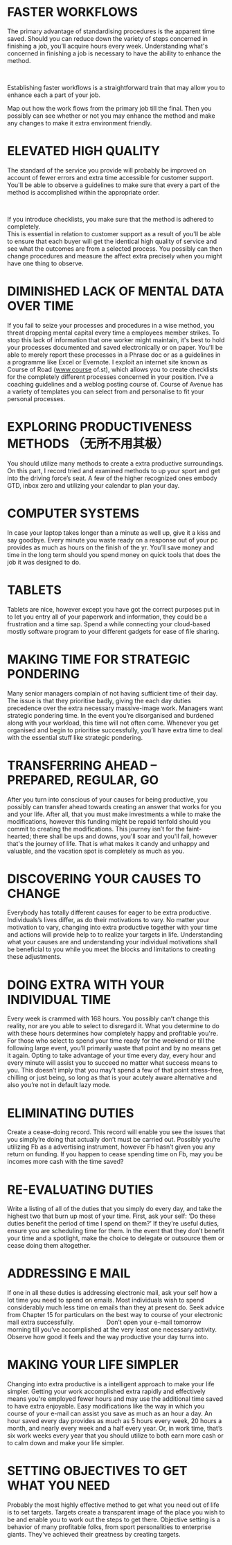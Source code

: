 
# FASTER WORKFLOWS

The primary advantage of standardising procedures is the apparent time saved. 
Should you can reduce down the variety of steps concerned in finishing a job, 
you’ll acquire hours every week. 
Understanding what's concerned in finishing a job is necessary to have the ability to enhance the method.

<br/>

Establishing faster workflows is a straightforward train that may allow you to enhance each a part of your job.

Map out how the work flows from the primary job till the final. 
Then you possibly can see whether or not you may enhance the method and make any changes to make it extra environment friendly.

# ELEVATED HIGH QUALITY

The standard of the service you provide will probably 
be improved on account of fewer errors and extra time accessible for customer support. 
<br/>
You'll be able to observe a guidelines to make sure that every a part of the method is accomplished within the appropriate order.

<br/>

If you introduce checklists, you make sure that the method is adhered to completely.<br/>
This is essential in relation to customer support as a result of you'll be able to ensure that each buyer will get the identical
high quality of service and see what the outcomes are from a selected process. 
You possibly can then change procedures and measure the affect extra precisely when you might have one thing to observe. <br/>
 
# DIMINISHED LACK OF MENTAL DATA OVER TIME

If you fail to seize your processes and procedures in a wise method, you threat dropping mental capital every time a employees member strikes. To stop this lack of information that one worker might maintain, it's best to hold your processes documented and saved electronically or on paper. You'll be able to merely report these processes in a Phrase doc or as a guidelines in a programme like Excel or Evernote. I exploit an internet site known as Course of Road (www.course of.st), which allows you to create checklists for the completely different processes concerned in your position. I've a coaching guidelines and a weblog posting course of. Course of Avenue has a variety of templates you can select from and personalise to fit your personal processes.

# EXPLORING PRODUCTIVENESS METHODS （无所不用其极）

You should utilize many methods to create a extra productive surroundings. On this part, I record tried and examined methods to up your sport and get into the driving force’s seat. A few of the higher recognized ones embody GTD, inbox zero and utilizing your calendar to plan your day. 

# COMPUTER SYSTEMS
In case your laptop takes longer than a minute as well up, give it a kiss and say goodbye. Every minute you waste ready on a response out of your pc provides as much as hours on the finish of the yr. You’ll save money and time in the long term should you spend money on quick tools that does the job it was designed to do. 

# TABLETS
Tablets are nice, however except you have got the correct purposes put in to let you entry all of your paperwork and information, they could be a frustration and a time sap. Spend a while connecting your cloud-based mostly software program to your different gadgets for ease of file sharing. 

# MAKING TIME FOR STRATEGIC PONDERING
Many senior managers complain of not having sufficient time of their day. The issue is that they prioritise badly, giving the each day duties precedence over the extra necessary massive-image work. Managers want strategic pondering time. In the event you’re disorganised and burdened along with your workload, this time will not often come. Whenever you get organised and begin to prioritise successfully, you’ll have extra time to deal with the essential stuff like strategic pondering.

# TRANSFERRING AHEAD – PREPARED, REGULAR, GO
After you turn into conscious of your causes for being productive, you possibly can transfer ahead towards creating an answer that works for you and your life. After all, that you must make investments a while to make the modifications, however this funding might be repaid tenfold should you commit to creating the modifications. This journey isn’t for the faint-hearted; there shall be ups and downs, you'll soar and you'll fail, however that's the journey of life. That is what makes it candy and unhappy and valuable, and the vacation spot is completely as much as you. 

# DISCOVERING YOUR CAUSES TO CHANGE
Everybody has totally different causes for eager to be extra productive. Individuals’s lives differ, as do their motivations to vary. No matter your motivation to vary, changing into extra productive together with your time and actions will provide help to to realize your targets in life. Understanding what your causes are and understanding your individual motivations shall be beneficial to you while you meet the blocks and limitations to creating these adjustments.

# DOING EXTRA WITH YOUR INDIVIDUAL TIME
Every week is crammed with 168 hours. You possibly can’t change this reality, nor are you able to select to disregard it. What you determine to do with these hours determines how completely happy and profitable you're. For those who select to spend your time ready for the weekend or till the following large event, you’ll primarily waste that point and by no means get it again. Opting to take advantage of your time every day, every hour and every minute will assist you to succeed no matter what success means to you. This doesn’t imply that you may’t spend a few of that point stress-free, chilling or just being, so long as that is your acutely aware alternative and also you’re not in default lazy mode.

# ELIMINATING DUTIES
Create a cease-doing record. This record will enable you see the issues that you simply’re doing that actually don’t must be carried out. Possibly you’re utilizing Fb as a advertising instrument, however Fb hasn’t given you any return on funding. If you happen to cease spending time on Fb, may you be incomes more cash with the time saved?

# RE-EVALUATING DUTIES
Write a listing of all of the duties that you simply do every day, and take the highest two that burn up most of your time. First, ask your self: ‘Do these duties benefit the period of time I spend on them?’ If they're useful duties, ensure you are scheduling time for them. In the event that they don’t benefit your time and a spotlight, make the choice to delegate or outsource them or cease doing them altogether.

# ADDRESSING E MAIL
If one in all these duties is addressing electronic mail, ask your self how a lot time you need to spend on emails. Most individuals wish to spend considerably much less time on emails than they at present do. Seek advice from Chapter 15 for particulars on the best way to course of your electronic mail extra successfully.                   Don’t open your e-mail tomorrow morning till you’ve accomplished at the very least one necessary activity. Observe how good it feels and the way productive your day turns into.

# MAKING YOUR LIFE SIMPLER
Changing into extra productive is a intelligent approach to make your life simpler. Getting your work accomplished extra rapidly and effectively means you're employed fewer hours and may use the additional time saved to have extra enjoyable. Easy modifications like the way in which you course of your e-mail can assist you save as much as an hour a day. An hour saved every day provides as much as 5 hours every week, 20 hours a month, and nearly every week and a half every year. Or, in work time, that’s six work weeks every year that you should utilize to both earn more cash or to calm down and make your life simpler.

# SETTING OBJECTIVES TO GET WHAT YOU NEED
Probably the most highly effective method to get what you need out of life is to set targets. Targets create a transparent image of the place you wish to be and enable you to work out the steps to get there. Objective setting is a behavior of many profitable folks, from sport personalities to enterprise giants. They've achieved their greatness by creating targets.
